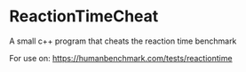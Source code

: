 # ReactionTimeCheat

A small c++ program that cheats the reaction time benchmark

For use on: https://humanbenchmark.com/tests/reactiontime
